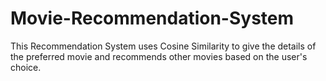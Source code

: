 # Movie-Recommendation-System
This Recommendation System uses Cosine Similarity 
to give the details of the preferred movie
and recommends other movies based on the user's choice.
